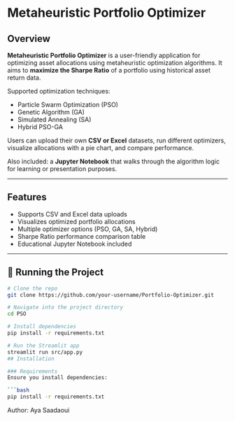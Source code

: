 # Metaheuristic Portfolio Optimizer

## Overview
**Metaheuristic Portfolio Optimizer** is a user-friendly application for optimizing asset allocations using metaheuristic optimization algorithms. It aims to **maximize the Sharpe Ratio** of a portfolio using historical asset return data.

Supported optimization techniques:
- Particle Swarm Optimization (PSO)
- Genetic Algorithm (GA)
- Simulated Annealing (SA)
- Hybrid PSO-GA

Users can upload their own **CSV or Excel** datasets, run different optimizers, visualize allocations with a pie chart, and compare performance.

Also included: a **Jupyter Notebook** that walks through the algorithm logic for learning or presentation purposes.

---

## Features
- Supports CSV and Excel data uploads
- Visualizes optimized portfolio allocations
- Multiple optimizer options (PSO, GA, SA, Hybrid)
- Sharpe Ratio performance comparison table
- Educational Jupyter Notebook included

---

## 🚀 Running the Project

```bash
# Clone the repo
git clone https://github.com/your-username/Portfolio-Optimizer.git

# Navigate into the project directory
cd PSO

# Install dependencies
pip install -r requirements.txt

# Run the Streamlit app
streamlit run src/app.py
## Installation

### Requirements
Ensure you install dependencies:

```bash
pip install -r requirements.txt
```
Author: Aya Saadaoui
